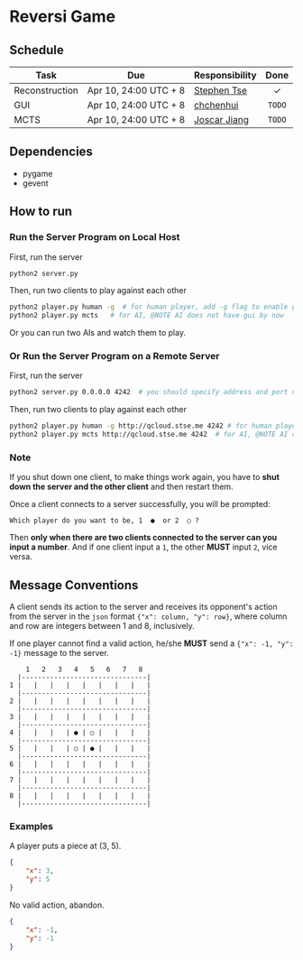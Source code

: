 # Reversi Game

## Schedule

| Task | Due | Responsibility | Done |
| --- | --- | --- | :---: |
| Reconstruction | Apr 10, 24:00 UTC + 8 | [Stephen Tse](https://github.com/xjiajiahao) | ✓ |
| GUI | Apr 10, 24:00 UTC + 8  | [chchenhui](https://github.com/chchenhui) | `TODO` |
| MCTS | Apr 10, 24:00 UTC + 8  | [Joscar Jiang](https://github.com/JoscarJiang) | `TODO` |

## Dependencies
* pygame
* gevent

## How to run

### Run the Server Program on Local Host
First, run the server
``` sh
python2 server.py
```

Then, run two clients to play against each other
``` sh
python2 player.py human -g  # for human player, add -g flag to enable gui
python2 player.py mcts   # for AI, @NOTE AI does not have gui by now
```
Or you can run two AIs and watch them to play.

### Or Run the Server Program on a Remote Server

First, run the server
``` sh
python2 server.py 0.0.0.0 4242  # you should specify address and port number
```

Then, run two clients to play against each other
``` sh
python2 player.py human -g http://qcloud.stse.me 4242 # for human player, add -g flag to enable gui, you should specify address and port number
python2 player.py mcts http://qcloud.stse.me 4242  # for AI, @NOTE AI does not have gui by now
```
### Note
If you shut down one client, to make things work again, you have to **shut down the server and the other client** and then restart them.

Once a client connects to a server successfully, you will be prompted:
```
Which player do you want to be, 1  ●  or 2  ○ ?
```
Then **only when there are two clients connected to the server can you input a number**. And if one client input a `1`, the other **MUST** input `2`, vice versa.

## Message Conventions

A client sends its action to the server and receives its opponent's action from the server in the `json` format `{"x": column, "y": row}`, where column and row are integers between 1 and 8, inclusively.

If one player cannot find a valid action, he/she **MUST** send a `{"x": -1, "y": -1}` message to the server.

```
    1   2   3   4   5   6   7   8  
  |-------------------------------|  
1 |   |   |   |   |   |   |   |   |  
  |-------------------------------|  
2 |   |   |   |   |   |   |   |   |  
  |-------------------------------|  
3 |   |   |   |   |   |   |   |   |  
  |-------------------------------|  
4 |   |   |   | ● | ○ |   |   |   |  
  |-------------------------------|  
5 |   |   |   | ○ | ● |   |   |   |  
  |-------------------------------|  
6 |   |   |   |   |   |   |   |   |  
  |-------------------------------|  
7 |   |   |   |   |   |   |   |   |  
  |-------------------------------|    
8 |   |   |   |   |   |   |   |   |  
  |-------------------------------|  
```


### Examples
A player puts a piece at (3, 5).
``` json
{
    "x": 3,
    "y": 5
}
```

No valid action, abandon.
``` json
{
    "x": -1,
    "y": -1
}
```
